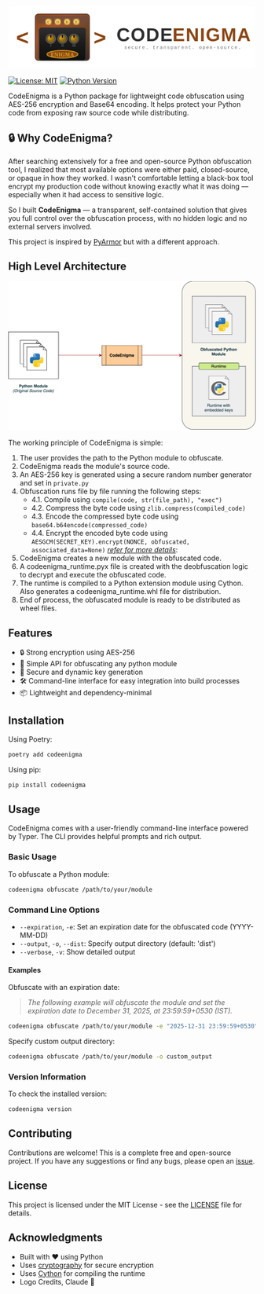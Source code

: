 ![Image](https://raw.githubusercontent.com/KrishnanSG/codeenigma/main/static/logo.svg)

[![License: MIT](https://img.shields.io/badge/License-MIT-yellow.svg)](https://opensource.org/licenses/MIT)
[![Python Version](https://img.shields.io/badge/python-3.12+-blue.svg)](https://www.python.org/downloads/)

CodeEnigma is a Python package for lightweight code obfuscation using AES-256 encryption and Base64 encoding. It helps protect your Python code from exposing raw source code while distributing.

## 🔒 Why CodeEnigma?
After searching extensively for a free and open-source Python obfuscation tool, I realized that most available options were either paid, closed-source, or opaque in how they worked. I wasn't comfortable letting a black-box tool encrypt my production code without knowing exactly what it was doing — especially when it had access to sensitive logic.

So I built **CodeEnigma** — a transparent, self-contained solution that gives you full control over the obfuscation process, with no hidden logic and no external servers involved. 

This project is inspired by [PyArmor](https://pyarmor.dashingsoft.com/) but with a different approach.

## High Level Architecture

![Image](https://raw.githubusercontent.com/KrishnanSG/codeenigma/main/static/CodeEnigma.HLD.svg)

The working principle of CodeEnigma is simple:
1. The user provides the path to the Python module to obfuscate.
2. CodeEnigma reads the module's source code.
3. An AES-256 key is generated using a secure random number generator and set in `private.py`
4. Obfuscation runs file by file running the following steps:
   * 4.1. Compile using `compile(code, str(file_path), "exec")` 
   * 4.2. Compress the byte code using `zlib.compress(compiled_code)`
   * 4.3. Encode the compressed byte code using `base64.b64encode(compressed_code)`
   * 4.4. Encrypt the encoded byte code using `AESGCM(SECRET_KEY).encrypt(NONCE, obfuscated, associated_data=None)`
   _[refer for more details](codeenigma/core.py)_:
5. CodeEnigma creates a new module with the obfuscated code.
6. A codeenigma_runtime.pyx file is created with the deobfuscation logic to decrypt and execute the obfuscated code.
7. The runtime is compiled to a Python extension module using Cython. Also generates a codeenigma_runtime.whl file for distribution.
8. End of process, the obfuscated module is ready to be distributed as wheel files.

## Features

- 🔒 Strong encryption using AES-256
- 🔄 Simple API for obfuscating any python module
- 🔑 Secure and dynamic key generation
- 🛠️ Command-line interface for easy integration into build processes
- 📦 Lightweight and dependency-minimal

## Installation

Using Poetry:

```bash
poetry add codeenigma
```

Using pip:

```bash
pip install codeenigma
```

## Usage

CodeEnigma comes with a user-friendly command-line interface powered by Typer. The CLI provides helpful prompts and rich output.

### Basic Usage

To obfuscate a Python module:

```bash
codeenigma obfuscate /path/to/your/module
```

### Command Line Options

- `--expiration`, `-e`: Set an expiration date for the obfuscated code (YYYY-MM-DD)
- `--output`, `-o`, `--dist`: Specify output directory (default: 'dist')
- `--verbose`, `-v`: Show detailed output

#### Examples

Obfuscate with an expiration date:

> _The following example will obfuscate the module and set the expiration date to December 31, 2025, at 23:59:59+0530 (IST)._
```bash
codeenigma obfuscate /path/to/your/module -e "2025-12-31 23:59:59+0530"
```

Specify custom output directory:
```bash
codeenigma obfuscate /path/to/your/module -o custom_output
```

### Version Information

To check the installed version:
```bash
codeenigma version
```

## Contributing

Contributions are welcome! This is a complete free and open-source project. If you have any suggestions or find any bugs, please open an [issue](https://github.com/KrishnanSG/CodeEnigma/issues/new).

## License

This project is licensed under the MIT License - see the [LICENSE](LICENSE) file for details.

## Acknowledgments

- Built with ❤️ using Python
- Uses [cryptography](https://cryptography.io/) for secure encryption
- Uses [Cython](https://cython.org/) for compiling the runtime
- Logo Credits, Claude 🫡